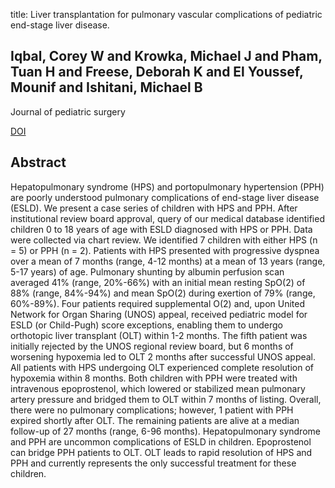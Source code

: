 title: Liver transplantation for pulmonary vascular complications of pediatric end-stage liver disease.

## Iqbal, Corey W and Krowka, Michael J and Pham, Tuan H and Freese, Deborah K and El Youssef, Mounif and Ishitani, Michael B
Journal of pediatric surgery

<a href="https://doi.org/10.1016/j.jpedsurg.2008.04.002">DOI</a>

## Abstract
Hepatopulmonary syndrome (HPS) and portopulmonary hypertension (PPH) are poorly understood pulmonary complications of end-stage liver disease (ESLD). We present a case series of children with HPS and PPH. After institutional review board approval, query of our medical database identified children 0 to 18 years of age with ESLD diagnosed with HPS or PPH. Data were collected via chart review. We identified 7 children with either HPS (n = 5) or PPH (n = 2). Patients with HPS presented with progressive dyspnea over a mean of 7 months (range, 4-12 months) at a mean of 13 years (range, 5-17 years) of age. Pulmonary shunting by albumin perfusion scan averaged 41% (range, 20%-66%) with an initial mean resting SpO(2) of 88% (range, 84%-94%) and mean SpO(2) during exertion of 79% (range, 60%-89%). Four patients required supplemental O(2) and, upon United Network for Organ Sharing (UNOS) appeal, received pediatric model for ESLD (or Child-Pugh) score exceptions, enabling them to undergo orthotopic liver transplant (OLT) within 1-2 months. The fifth patient was initially rejected by the UNOS regional review board, but 6 months of worsening hypoxemia led to OLT 2 months after successful UNOS appeal. All patients with HPS undergoing OLT experienced complete resolution of hypoxemia within 8 months. Both children with PPH were treated with intravenous epoprostenol, which lowered or stabilized mean pulmonary artery pressure and bridged them to OLT within 7 months of listing. Overall, there were no pulmonary complications; however, 1 patient with PPH expired shortly after OLT. The remaining patients are alive at a median follow-up of 27 months (range, 6-96 months). Hepatopulmonary syndrome and PPH are uncommon complications of ESLD in children. Epoprostenol can bridge PPH patients to OLT. OLT leads to rapid resolution of HPS and PPH and currently represents the only successful treatment for these children.

